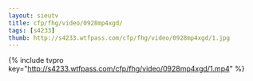 ```yaml
--- 
layout: sieutv
title: cfp/fhg/video/0928mp4xgd/
tags: [s4233]
thumb: http://s4233.wtfpass.com/cfp/fhg/video/0928mp4xgd/1.jpg
---
```

{% include tvpro key="http://s4233.wtfpass.com/cfp/fhg/video/0928mp4xgd/1.mp4" %} 
